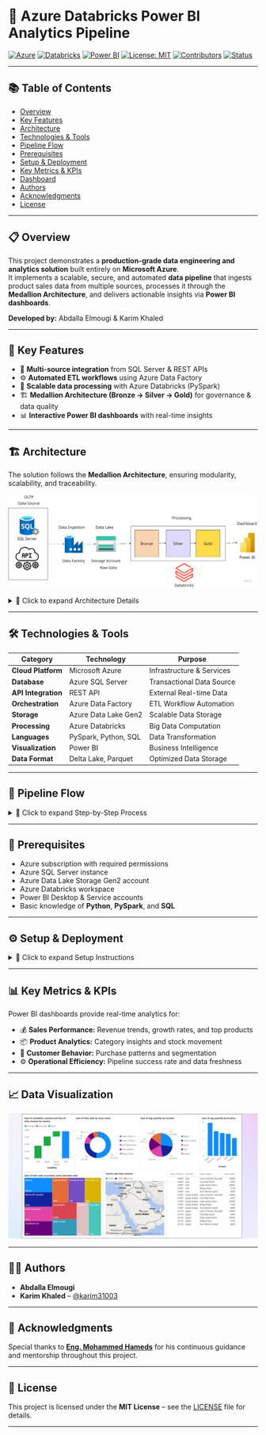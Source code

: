 # 🧠 Azure Databricks Power BI Analytics Pipeline  

[![Azure](https://img.shields.io/badge/Azure-0078D4?style=flat&logo=microsoft-azure&logoColor=white)](https://azure.microsoft.com)
[![Databricks](https://img.shields.io/badge/Databricks-FF3621?style=flat&logo=databricks&logoColor=white)](https://databricks.com)
[![Power BI](https://img.shields.io/badge/Power%20BI-F2C811?style=flat&logo=powerbi&logoColor=black)](https://powerbi.microsoft.com)
[![License: MIT](https://img.shields.io/badge/License-MIT-blue.svg)](LICENSE)
[![Contributors](https://img.shields.io/badge/Contributors-2-brightgreen.svg)]()
[![Status](https://img.shields.io/badge/Status-Completed-success.svg)]()

---

## 📚 Table of Contents
- [Overview](#-overview)
- [Key Features](#-key-features)
- [Architecture](#-architecture)
- [Technologies & Tools](#-technologies--tools)
- [Pipeline Flow](#-pipeline-flow)
- [Prerequisites](#-prerequisites)
- [Setup & Deployment](#-setup--deployment)
- [Key Metrics & KPIs](#-key-metrics--kpis)
- [Dashboard](#-dashboard)
- [Authors](#-authors)
- [Acknowledgments](#-acknowledgments)
- [License](#-license)

---

## 📋 Overview

This project demonstrates a **production-grade data engineering and analytics solution** built entirely on **Microsoft Azure**.  
It implements a scalable, secure, and automated **data pipeline** that ingests product sales data from multiple sources, processes it through the **Medallion Architecture**, and delivers actionable insights via **Power BI dashboards**.

**Developed by:** Abdalla Elmougi & Karim Khaled  

---

## 🚀 Key Features

- 🔗 **Multi-source integration** from SQL Server & REST APIs  
- ⚙️ **Automated ETL workflows** using Azure Data Factory  
- 🧮 **Scalable data processing** with Azure Databricks (PySpark)  
- 🏗️ **Medallion Architecture (Bronze → Silver → Gold)** for governance & data quality  
- 📊 **Interactive Power BI dashboards** with real-time insights  

---

## 🏗️ Architecture

The solution follows the **Medallion Architecture**, ensuring modularity, scalability, and traceability.

![Pipeline Architecture](images/pipeline.png)

<details>
<summary>🔹 Click to expand Architecture Details</summary>

### Architecture Components

#### 1. 🗄️ Data Sources
- **SQL Server** – Stores historical sales and product transactions  
- **REST APIs** – Provides real-time product and supplementary data  

#### 2. 🔄 Data Ingestion (Azure Data Factory)
- Orchestrates data extraction from multiple sources  
- Supports **incremental** and **full-load** patterns  
- Schedules and monitors pipelines  
- Loads raw data into **Azure Data Lake**  

#### 3. 💾 Data Lake (Azure Storage Account)
| Layer | Description |
|--------|--------------|
| **Bronze** | Raw, unprocessed data in original format |
| **Silver** | Cleaned, validated, and standardized data |
| **Gold** | Aggregated, business-ready datasets optimized for analytics |

#### 4. ⚙️ Data Processing (Azure Databricks)
- Distributed processing using **PySpark**  
- Data quality validation & transformation logic  
- Delta Lake format for ACID compliance and fast queries  

#### 5. 📊 Data Visualization (Power BI)
- Connects directly to **Gold Layer**  
- Interactive dashboards with KPIs, filters, and drill-downs  
- Scheduled refresh and Power BI Service deployment  

</details>

---

## 🛠️ Technologies & Tools

| Category | Technology | Purpose |
|----------|-------------|----------|
| **Cloud Platform** | Microsoft Azure | Infrastructure & Services |
| **Database** | Azure SQL Server | Transactional Data Source |
| **API Integration** | REST API | External Real-time Data |
| **Orchestration** | Azure Data Factory | ETL Workflow Automation |
| **Storage** | Azure Data Lake Gen2 | Scalable Data Storage |
| **Processing** | Azure Databricks | Big Data Computation |
| **Languages** | PySpark, Python, SQL | Data Transformation |
| **Visualization** | Power BI | Business Intelligence |
| **Data Format** | Delta Lake, Parquet | Optimized Data Storage |

---

## 🔁 Pipeline Flow

<details>
<summary>🧩 Click to expand Step-by-Step Process</summary>

### 1. Data Extraction
- ADF retrieves data from SQL Server & APIs  
- Manages authentication & connections securely  
- Writes data to the **Bronze layer**  

### 2. Bronze Layer – Raw Data
- Stores original data with timestamps & metadata  
- Preserves complete lineage for auditing  

### 3. Silver Layer – Cleansed Data
- Deduplication, null handling, and data validation  
- Data type standardization and conformed dimensions  

### 4. Gold Layer – Business Data
- Aggregations and business transformations  
- Star schema design for optimized analytics  

### 5. Power BI Dashboards
- Connects to Gold Layer tables  
- Visualizes KPIs (sales, products, customers)  
- Published to Power BI Service  

</details>

---

## 🧩 Prerequisites

- Azure subscription with required permissions  
- Azure SQL Server instance  
- Azure Data Lake Storage Gen2 account  
- Azure Databricks workspace  
- Power BI Desktop & Service accounts  
- Basic knowledge of **Python**, **PySpark**, and **SQL**

---

## ⚙️ Setup & Deployment

<details>
<summary>🧱 Click to expand Setup Instructions</summary>

### 1. Configure Azure Data Factory
- Create linked services for SQL Server & Data Lake  
- Import pipeline definitions from `/adf/pipelines`  
- Configure triggers and validation checks  

### 2. Set Up Databricks
- Import notebooks from `/databricks` folder  
- Configure cluster runtime & compute settings  
- Mount Azure Data Lake via **secret scopes**  
- Execute transformation notebooks  

### 3. Deploy Power BI Reports
- Open `.pbix` files from `/powerbi/reports`  
- Update data source paths  
- Publish to **Power BI Service workspace**  
- Configure **Row-Level Security (RLS)** if needed  

</details>

---

## 📊 Key Metrics & KPIs

Power BI dashboards provide real-time analytics for:

- 💰 **Sales Performance:** Revenue trends, growth rates, and top products  
- 📦 **Product Analytics:** Category insights and stock movement  
- 👥 **Customer Behavior:** Purchase patterns and segmentation  
- ⚙️ **Operational Efficiency:** Pipeline success rate and data freshness  

---

## 📈 Data Visualization 

![Dashboard](dashboard/dashboard_sales_project.png)

---

## 👨‍💻 Authors

- **Abdalla Elmougi**  
- **Karim Khaled** – [@karim31003](https://github.com/karim31003)

---

## 🙏 Acknowledgments

Special thanks to **[Eng. Mohammed Hameds](https://github.com/MohammedHameds)** for his continuous guidance and mentorship throughout this project.

---

## 📄 License

This project is licensed under the **MIT License** – see the [LICENSE](LICENSE) file for details.

---

